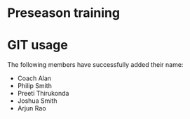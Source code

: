 # Preseason training

# GIT usage
The following members have successfully added their name:
* Coach Alan
* Philip Smith
* Preeti Thirukonda
* Joshua Smith
* Arjun Rao